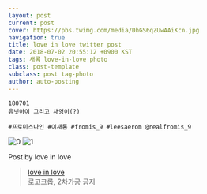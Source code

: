 ```yaml
---
layout: post
current: post
cover: https://pbs.twimg.com/media/DhGS6qZUwAAiKcn.jpg
navigation: true
title: love in love twitter post
date: 2018-07-02 20:55:12 +0900 KST
tags: 새롬 love-in-love photo
class: post-template
subclass: post tag-photo
author: auto-posting
---
```


```  
180701  
유닛아이 그리고 채영이(?)   
  
#프로미스나인 #이새롬 #fromis_9 #leesaerom @realfromis_9  

```

![0](https://pbs.twimg.com/media/DhGS45WUwAAbbVh.jpg)
![1](https://pbs.twimg.com/media/DhGS6qZUwAAiKcn.jpg)


Post by love in love

> [love in love](https://twitter.com/leesaerom0107)  
  로고크롭, 2차가공 금지